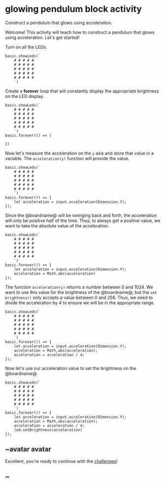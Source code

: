 # glowing pendulum block activity

Construct a pendulum that glows using acceleration. 

Welcome! This activity will teach how to construct a pendulum that glows using acceleration. Let's get started!

Turn on all the LEDs.

```blocks
basic.showLeds(`
    # # # # #
    # # # # #
    # # # # #
    # # # # #
    # # # # #
    `)
```

Create a **forever** loop that will constantly display the appropriate brightness on the LED display.


```blocks
basic.showLeds(`
    # # # # #
    # # # # #
    # # # # #
    # # # # #
    # # # # #
    `)
basic.forever(() => {
    
})
```

Now let's measure the acceleration on the `y` axis and store that value in a variable. The `acceleration(y)` function will provide the value.

```blocks
basic.showLeds(`
    # # # # #
    # # # # #
    # # # # #
    # # # # #
    # # # # #
    `)
basic.forever(() => {
    let acceleration = input.acceleration(Dimension.Y);
});
```

Since the @boardname@ will be swinging back and forth, the acceleration will only be positive half of the time. Thus, to always get a positive value, we want to take the absolute value of the acceleration.


```blocks
basic.showLeds(`
    # # # # #
    # # # # #
    # # # # #
    # # # # #
    # # # # #
    `)
basic.forever(() => {
    let acceleration = input.acceleration(Dimension.Y);
    acceleration = Math.abs(acceleration)
});
```

The function `acceleration(y)` returns a number between 0 and 1024. We want to use this value for the brightness of the @boardname@, but the `set brightness()` only accepts a value between 0 and 256. Thus, we need to divide the acceleration by 4 to ensure we will be in the appropriate range.

```blocks
basic.showLeds(`
    # # # # #
    # # # # #
    # # # # #
    # # # # #
    # # # # #
    `)
basic.forever(() => {
    let acceleration = input.acceleration(Dimension.Y);
    acceleration = Math.abs(acceleration);
    acceleration = acceleration / 4;
});

```

Now let's use our acceleration value to set the brightness on the @boardname@.

```blocks
basic.showLeds(`
    # # # # #
    # # # # #
    # # # # #
    # # # # #
    # # # # #
    `)
basic.forever(() => {
    let acceleration = input.acceleration(Dimension.Y);
    acceleration = Math.abs(acceleration);
    acceleration = acceleration / 4;
    led.setBrightness(acceleration)
});
```

## ~avatar avatar

Excellent, you're ready to continue with the [challenges](/lessons/glowing-pendulum/challenges)!

## ~

